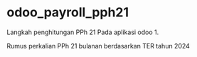 # odoo_payroll_pph21
Langkah penghitungan PPh 21 Pada aplikasi odoo
1. 


Rumus perkalian PPh 21 bulanan berdasarkan TER tahun 2024

